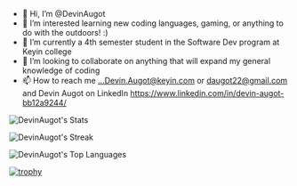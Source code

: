 - 👋 Hi, I’m @DevinAugot
- 👀 I’m interested learning new coding languages, gaming, or anything to do with the outdoors! :)
- 🌱 I’m currently a 4th semester student in the Software Dev program at Keyin college
- 💞️ I’m looking to collaborate on anything that will expand my general knowledge of coding
- 📫 How to reach me ...Devin.Augot@keyin.com or daugot22@gmail.com and Devin Augot on LinkedIn https://www.linkedin.com/in/devin-augot-bb12a9244/


<!---
DevinAugot/DevinAugot is a ✨ special ✨ repository because its `README.md` (this file) appears on your GitHub profile.
You can click the Preview link to take a look at your changes.
--->
![DevinAugot's Stats](https://github-readme-stats.vercel.app/api?username=DevinAugot&theme=vue-dark&show_icons=true&hide_border=true&count_private=true)

![DevinAugot's Streak](https://github-readme-streak-stats.herokuapp.com/?user=DevinAugot&theme=vue-dark&hide_border=true)

![DevinAugot's Top Languages](https://github-readme-stats.vercel.app/api/top-langs/?username=DevinAugot&theme=vue-dark&show_icons=true&hide_border=true&layout=compact)



[![trophy](https://github-profile-trophy.vercel.app/DevinAugot=ryo-ma)](https://github.com/ryo-ma/github-profile-trophy)

